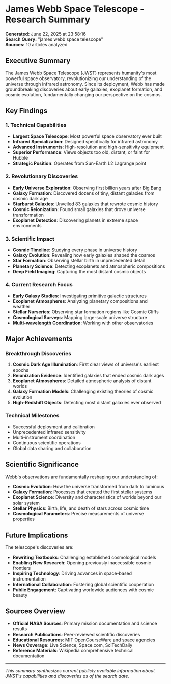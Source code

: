 # James Webb Space Telescope - Research Summary
**Generated:** June 22, 2025 at 23:58:16  
**Search Query:** "james webb space telescope"  
**Sources:** 10 articles analyzed

## Executive Summary

The James Webb Space Telescope (JWST) represents humanity's most powerful space observatory, revolutionizing our understanding of the universe through infrared astronomy. Since its deployment, Webb has made groundbreaking discoveries about early galaxies, exoplanet formation, and cosmic evolution, fundamentally changing our perspective on the cosmos.

## Key Findings

### 1. **Technical Capabilities**
- **Largest Space Telescope**: Most powerful space observatory ever built
- **Infrared Specialization**: Designed specifically for infrared astronomy
- **Advanced Instruments**: High-resolution and high-sensitivity equipment
- **Superior Performance**: Views objects too old, distant, or faint for Hubble
- **Strategic Position**: Operates from Sun-Earth L2 Lagrange point

### 2. **Revolutionary Discoveries**
- **Early Universe Exploration**: Observing first billion years after Big Bang
- **Galaxy Formation**: Discovered dozens of tiny, distant galaxies from cosmic dark age
- **Starburst Galaxies**: Unveiled 83 galaxies that rewrote cosmic history
- **Cosmic Reionization**: Found small galaxies that drove universe transformation
- **Exoplanet Detection**: Discovering planets in extreme space environments

### 3. **Scientific Impact**
- **Cosmic Timeline**: Studying every phase in universe history
- **Galaxy Evolution**: Revealing how early galaxies shaped the cosmos
- **Star Formation**: Observing stellar birth in unprecedented detail
- **Planetary Science**: Detecting exoplanets and atmospheric compositions
- **Deep Field Imaging**: Capturing the most distant cosmic objects

### 4. **Current Research Focus**
- **Early Galaxy Studies**: Investigating primitive galactic structures
- **Exoplanet Atmospheres**: Analyzing planetary compositions and weather
- **Stellar Nurseries**: Observing star formation regions like Cosmic Cliffs
- **Cosmological Surveys**: Mapping large-scale universe structure
- **Multi-wavelength Coordination**: Working with other observatories

## Major Achievements

### **Breakthrough Discoveries**
1. **Cosmic Dark Age Illumination**: First clear views of universe's earliest epochs
2. **Reionization Evidence**: Identified galaxies that ended cosmic dark ages
3. **Exoplanet Atmospheres**: Detailed atmospheric analysis of distant worlds
4. **Galaxy Formation Models**: Challenging existing theories of cosmic evolution
5. **High-Redshift Objects**: Detecting most distant galaxies ever observed

### **Technical Milestones**
- Successful deployment and calibration
- Unprecedented infrared sensitivity
- Multi-instrument coordination
- Continuous scientific operations
- Global data sharing and collaboration

## Scientific Significance

Webb's observations are fundamentally reshaping our understanding of:
- **Cosmic Evolution**: How the universe transformed from dark to luminous
- **Galaxy Formation**: Processes that created the first stellar systems
- **Exoplanet Science**: Diversity and characteristics of worlds beyond our solar system
- **Stellar Physics**: Birth, life, and death of stars across cosmic time
- **Cosmological Parameters**: Precise measurements of universe properties

## Future Implications

The telescope's discoveries are:
- **Rewriting Textbooks**: Challenging established cosmological models
- **Enabling New Research**: Opening previously inaccessible cosmic frontiers
- **Inspiring Technology**: Driving advances in space-based instrumentation
- **International Collaboration**: Fostering global scientific cooperation
- **Public Engagement**: Captivating worldwide audiences with cosmic beauty

## Sources Overview
- **Official NASA Sources**: Primary mission documentation and science results
- **Research Publications**: Peer-reviewed scientific discoveries
- **Educational Resources**: MIT OpenCourseWare and space agencies
- **News Coverage**: Live Science, Space.com, SciTechDaily
- **Reference Materials**: Wikipedia comprehensive technical documentation

---
*This summary synthesizes current publicly available information about JWST's capabilities and discoveries as of the search date.* 
